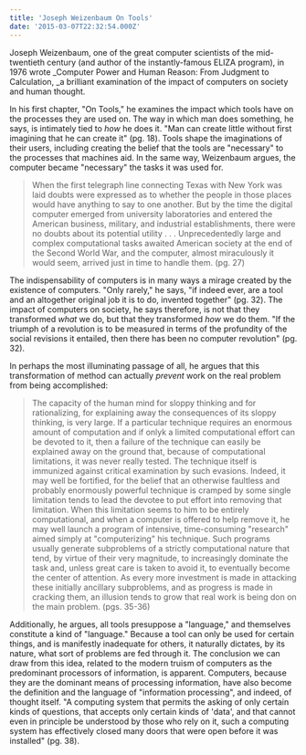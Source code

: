 ```yaml
---
title: 'Joseph Weizenbaum On Tools'
date: '2015-03-07T22:32:54.000Z'
---
```


Joseph Weizenbaum, one of the great computer scientists of the mid-twentieth century (and author of the instantly-famous ELIZA program), in 1976 wrote \_Computer Power and Human Reason: From Judgment to Calculation, \_a brilliant examination of the impact of computers on society and human thought.

In his first chapter, "On Tools," he examines the impact which tools have on the processes they are used on. The way in which man does something, he says, is intimately tied to _how_ he does it. "Man can create little without first imagining that he can create it" (pg. 18). Tools shape the imaginations of their users, including creating the belief that the tools are "necessary" to the processes that machines aid. In the same way, Weizenbaum argues, the computer became "necessary" the tasks it was used for.

> When the first telegraph line connecting Texas with New York was laid doubts were expressed as to whether the people in those places would have anything to say to one another. But by the time the digital computer emerged from university laboratories and entered the American business, military, and industrial establishments, there were no doubts about its potential utility . . . Unprecedentedly large and complex computational tasks awaited American society at the end of the Second World War, and the computer, almost miraculously it would seem, arrived just in time to handle them. (pg. 27)

The indispensability of computers is in many ways a mirage created by the existence of computers. "Only rarely," he says, "if indeed ever, are a tool and an altogether original job it is to do, invented together" (pg. 32). The impact of computers on society, he says therefore, is not that they transformed _what_ we do, but that they transformed _how_ we do them. "If the triumph of a revolution is to be measured in terms of the profundity of the social revisions it entailed, then there has been no computer revolution" (pg. 32).

In perhaps the most illuminating passage of all, he argues that this transformation of method can actually _prevent_ work on the real problem from being accomplished:

> The capacity of the human mind for sloppy thinking and for rationalizing, for explaining away the consequences of its sloppy thinking, is very large. If a particular technique requires an enormous amount of computation and if onlyk a limited computational effort can be devoted to it, then a failure of the technique can easily be explained away on the ground that, because of computational limitations, it was never really tested. The technique itself is immunized against critical examination by such evasions. Indeed, it may well be fortified, for the belief that an otherwise faultless and probably enormously powerful technique is cramped by some single limitation tends to lead the devotee to put effort into removing that limitation. When this limitation seems to him to be entirely computational, and when a computer is offered to help remove it, he may well launch a program of intensive, time-consuming "research" aimed simply at "computerizing" his technique. Such programs usually generate subproblems of a strictly computational nature that tend, by virtue of their very magnitude, to increasingly dominate the task and, unless great care is taken to avoid it, to eventually become the center of attention. As every more investment is made in attacking these initially ancillary subproblems, and as progress is made in cracking them, an illusion tends to grow that real work is being don on the main problem. (pgs. 35-36)

Additionally, he argues, all tools presuppose a "language," and themselves constitute a kind of "language." Because a tool can only be used for certain things, and is manifestly inadequate for others, it naturally dictates, by its nature, what sort of problems are fed through it. The conclusion we can draw from this idea, related to the modern truism of computers as the predominant processors of information, is apparent. Computers, because they are the dominant means of processing information, have also become the definition and the language of "information processing", and indeed, of thought itself. "A computing system that permits the asking of only certain kinds of questions, that accepts only certain kinds of 'data', and that cannot even in principle be understood by those who rely on it, such a computing system has effectively closed many doors that were open before it was installed" (pg. 38).
